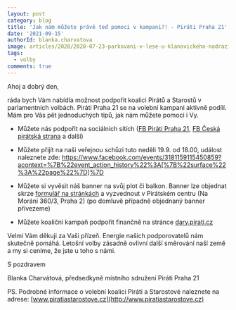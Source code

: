 ```yaml
---
layout: post
category: blog
title: 'Jak nám můžete právě teď pomoci v kampani?! - Piráti Praha 21'
date: '2021-09-15'
authorId: blanka.charvatova
image: articles/2020/2020-07-23-parkovani-v-lese-u-klanovickeho-nadrazi.jpg
tags:
  - volby
comments: true
---
```



Ahoj a dobrý den,

  

ráda bych Vám nabídla možnost podpořit koalici Pirátů a Starostů v parlamentních volbách. Piráti Praha 21 se na volební kampani aktivně podílí. Mám pro Vás pět jednoduchých tipů, jak nám můžete pomoci i Vy.

  
  

-   Můžete nás podpořit na sociálních sítích ([FB Piráti Praha 21](https://www.facebook.com/piratipraha21), [FB Česká pirátská strana](https://www.facebook.com/ceska.piratska.strana) a další)
    

  

-   Můžete přijít na naši veřejnou schůzi tuto neděli 19.9. od 18.00, událost naleznete zde: https://www.facebook.com/events/3181159115450859?acontext=%7B%22event_action_history%22%3A[%7B%22surface%22%3A%22page%22%7D]%7D
    

  

-   Můžete si vyvěsit náš banner na svůj plot či balkon. Banner lze objednat skrze [formulář na stránkách](https://www.piratiastarostove.cz/bannery/praha/) a vyzvednout v Pirátském centru (Na Moráni 360/3, Praha 2) (po domluvě případně objednaný banner přivezeme)
    

  

-   Můžete koaliční kampaň podpořit finančně na stránce [dary.pirati.cz](https://dary.pirati.cz/)
    

  

Velmi Vám děkuji za Vaši přízeň. Energie našich podporovatelů nám skutečně pomáhá. Letošní volby zásadně ovlivní další směrování naší země a my si ceníme, že jste u toho s námi.

  

S pozdravem

Blanka Charvátová, předsedkyně místního sdružení Piráti Praha 21

  

PS. Podrobné informace o volební koalici Piráti a Starostové naleznete na adrese: [www.piratiastarostove.cz](http://www.piratiastarostove.cz)
